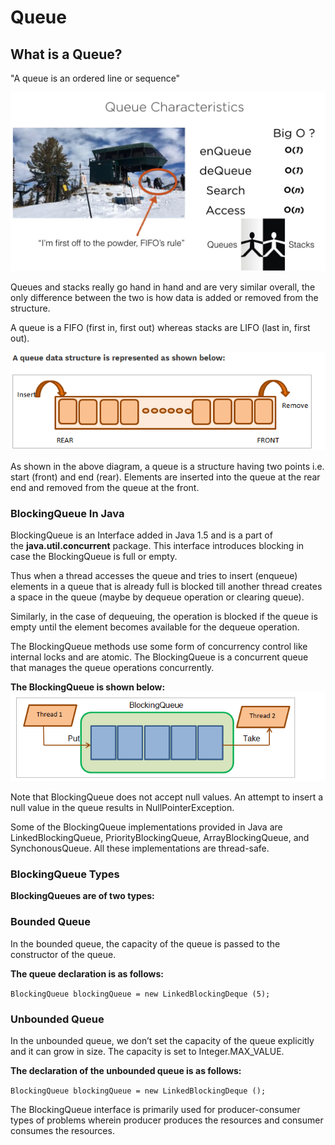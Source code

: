# Queue

## What is a Queue?

"A queue is an ordered line or sequence"


![queue-characteristics](../../../.github/queue/queue-characteristics.png)

Queues and stacks really go hand in hand and are very similar overall, the only difference between the two is how data is added or removed from the structure.

A queue is a FIFO (first in, first out) whereas stacks are LIFO (last in, first out).

![queue-representation](../../../.github/queue/queue-representation.png)

As shown in the above diagram, a queue is a structure having two points i.e. start (front) and end (rear). Elements are inserted into the queue at the rear end and removed from the queue at the front.

### **BlockingQueue In Java**

BlockingQueue is an Interface added in Java 1.5 and is a part of the **java.util.concurrent** package. This interface introduces blocking in case the BlockingQueue is full or empty.

Thus when a thread accesses the queue and tries to insert (enqueue) elements in a queue that is already full is blocked till another thread creates a space in the queue (maybe by dequeue operation or clearing queue).

Similarly, in the case of dequeuing, the operation is blocked if the queue is empty until the element becomes available for the dequeue operation.

The BlockingQueue methods use some form of concurrency control like internal locks and are atomic. The BlockingQueue is a concurrent queue that manages the queue operations concurrently.

**The BlockingQueue is shown below:**
![blocking-queue](../../../.github/queue/blocking-queue.png)

Note that BlockingQueue does not accept null values. An attempt to insert a null value in the queue results in NullPointerException.

Some of the BlockingQueue implementations provided in Java are LinkedBlockingQueue, PriorityBlockingQueue, ArrayBlockingQueue, and SynchonousQueue. All these implementations are thread-safe.

### **BlockingQueue Types**

**BlockingQueues are of two types:**

### **Bounded Queue**

In the bounded queue, the capacity of the queue is passed to the constructor of the queue.

**The queue declaration is as follows:**

`BlockingQueue blockingQueue = new LinkedBlockingDeque (5);`

### **Unbounded Queue**

In the unbounded queue, we don’t set the capacity of the queue explicitly and it can grow in size. The capacity is set to Integer.MAX_VALUE.

**The declaration of the unbounded queue is as follows:**

`BlockingQueue blockingQueue = new LinkedBlockingDeque ();`

The BlockingQueue interface is primarily used for producer-consumer types of problems wherein producer produces the resources and consumer consumes the resources.